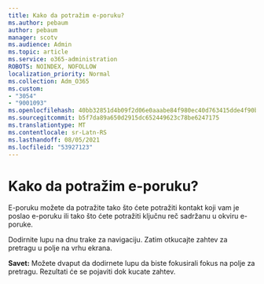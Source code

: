 ```yaml
---
title: Kako da potražim e-poruku?
ms.author: pebaum
author: pebaum
manager: scotv
ms.audience: Admin
ms.topic: article
ms.service: o365-administration
ROBOTS: NOINDEX, NOFOLLOW
localization_priority: Normal
ms.collection: Adm_O365
ms.custom:
- "3054"
- "9001093"
ms.openlocfilehash: 40bb32851d4b09f2d06e0aaabe84f980ec40d763415dde4f90b5120c242e4bb2
ms.sourcegitcommit: b5f7da89a650d2915dc652449623c78be6247175
ms.translationtype: MT
ms.contentlocale: sr-Latn-RS
ms.lasthandoff: 08/05/2021
ms.locfileid: "53927123"
---
```

# <a name="how-do-i-search-for-an-email"></a>Kako da potražim e-poruku?

E-poruku možete da potražite tako što ćete potražiti kontakt koji vam je poslao e-poruku ili tako što ćete potražiti ključnu reč sadržanu u okviru e-poruke.

Dodirnite lupu na dnu trake za navigaciju. Zatim otkucajte zahtev za pretragu u polje na vrhu ekrana. 

**Savet:** Možete dvaput da dodirnete lupu da biste fokusirali fokus na polje za pretragu. Rezultati će se pojaviti dok kucate zahtev. 
